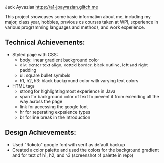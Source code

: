 Jack Ayvazian https://a1-jpayvazian.glitch.me

This project showcases some basic information about me, including my major, class year, hobbies, previous cs courses taken at WPI, experience in various programming languages and methods, and work experience.

## Technical Achievements:
* Styled page with CSS:
    * body: linear gradient background color
    * div: center text align, dotted border, black outline, left and right padding
    * ul: square bullet symbols
    * h1, h2, h3: black background color with varying text colors
* HTML tags
    * strong for highlighting most experience in Java
    * span for background color of text to prevent it from extending all the way across the page
    * link for accessing the google font
    * hr for seperating experience types
    * br for line break in the introduction


## Design Achievements:
* Used "Roboto" google font with serif as default backup
* Created a color palette and used the colors for the background gradient and for text of h1, h2, and h3 (screenshot of palette in repo)
